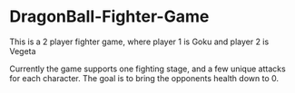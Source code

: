 # DragonBall-Fighter-Game

This is a 2 player fighter game, where player 1 is Goku and player 2 is Vegeta

Currently the game supports one fighting stage, and a few unique attacks for each character.  The goal is to bring the opponents health down to 0.
